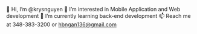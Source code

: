 👋 Hi, I’m @krysnguyen
👀 I’m interested in Mobile Application and Web development
🌱 I’m currently learning back-end development
📫 Reach me at 348-383-3200 or hbngan136@gmail.com

